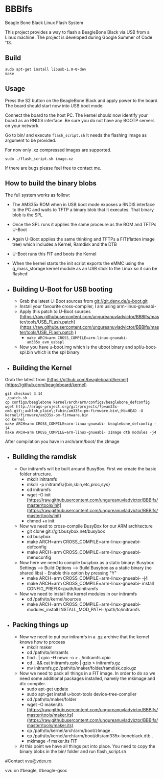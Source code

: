 BBBlfs
======

Beagle Bone Black Linux Flash System

This project provides a way to flash a BeagleBone Black via USB from a Linux machine. The project is developed during Google Summer of Code '13. 


Build
----------
```
sudo apt-get install libusb-1.0-0-dev
make
```


Usage
-----------
Press the S2 button on the BeagleBone Black and apply power to the board. The board should start now into USB boot mode. 

Connect the board to the host PC. The kernel should now identify your board as an RNDIS interface. Be sure you do not have any BOOTP servers on your network.

Go to bin/ and execute ```flash_script.sh``` It needs the flashing image as argument to be provided.

For now only .xz compressed images are supported.

```sudo ./flash_script.sh image.xz```

If there are bugs please feel free to contact me.



How to build the binary blobs
--------------------------------

The full system works as follow:

* The AM335x ROM when in USB boot mode exposes a RNDIS interface to the PC and waits to TFTP a binary blob that it executes. That binary blob is the SPL
* Once the SPL runs it applies the same proceure as the ROM and TFTPs U-Boot
* Again U-Boot applies the same thinking and TFTPs a FIT(flatten image tree) which includes a Kernel, Ramdisk and the DTB
* U-Boot runs this FIT and boots the Kernel
* When the kernel starts the init script exports the eMMC using the g_mass_storage kernel module as an USB stick to the Linux so it can be flashed


* ## Building U-Boot for USB booting
    * Grab the latest U-Boot sources from [git://git.denx.de/u-boot.git](git://git.denx.de/u-boot.git)
    * Install your favourite cross-compiler, I am using arm-linux-gnueabi-
    * Apply this patch to U-Boot sources [https://raw.githubusercontent.com/ungureanuvladvictor/BBBlfs/master/tools/USB_FLash.patch](https://raw.githubusercontent.com/ungureanuvladvictor/BBBlfs/master/tools/USB_FLash.patch )
    	* ```make ARCH=arm CROSS_COMPILE=arm-linux-gnueabi- am335x_evm_usbspl```
    * Now you have u-boot.img which is the uboot binary and spl/u-boot-spl.bin which is the spl binary

* ## Building the Kernel

Grab the latest from [https://github.com/beagleboard/kernel](https://github.com/beagleboard/kernel)

```
git checkout 3.14
./patch.sh
cp configs/beaglebone kernel/arch/arm/configs/beaglebone_defconfig
wget http://arago-project.org/git/projects/?p=am33x-cm3.git\;a=blob_plain\;f=bin/am335x-pm-firmware.bin\;hb=HEAD -O kernel/firmware/am335x-pm-firmware.bin
cd kernel
make ARCH=arm CROSS_COMPILE=arm-linux-gnueabi- beaglebone_defconfig -j4
make ARCH=arm CROSS_COMPILE=arm-linux-gnueabi- zImage dtb modules -j4
```

After compilation you have in arch/arm/boot/ the zImage


* ## Building the ramdisk
    * Our initramfs will be built around BusyBox. First we create the basic folder structure.
    	* mkdir initramfs
    	* mkdir -p initramfs/{bin,sbin,etc,proc,sys}
    	* cd initramfs
    	* wget -O init [https://raw.githubusercontent.com/ungureanuvladvictor/BBBlfs/master/tools/init](https://raw.githubusercontent.com/ungureanuvladvictor/BBBlfs/master/tools/init)
    	* chmod +x init
    * Now we need to cross-compile BusyBox for our ARM architecture
    	* git clone git://git.busybox.net/busybox
    	* cd busybox
    	* make ARCH=arm CROSS_COMPILE=arm-linux-gnueabi- defconfig
    	* make ARCH=arm CROSS_COMPILE=arm-linux-gnueabi- menuconfig
    * Now here we need to compile busybox as a static binary: Busybox Settings --> Build Options --> Build Busybox as a static binary (no shared libs)  -  Enable this option by pressing "Y"
    	* make ARCH=arm CROSS_COMPILE=arm-linux-gnueabi- -j4
    	* make ARCH=arm CROSS_COMPILE=arm-linux-gnueabi- install CONFIG_PREFIX=/path/to/initramfs
    * Now we need to install the kernel modules in our initramfs
    	* cd /path/to/kernel/sources
    	* make ARCH=arm CROSS_COMPILE=arm-linux-gnueabi- modules_install INSTALL_MOD_PATH=/path/to/initramfs

* ## Packing things up
    * Now we need to put our initramfs in a .gz archive that the kernel knows how to process
    	* mkdir maker
    	* cd /path/to/initramfs
    	* find . | cpio -H newc -o > ../initramfs.cpio
    	* cd .. && cat initramfs.cpio | gzip > initramfs.gz
    	* mv initramfs.gz /path/to/maker/folder/ramdisk.cpio.gz
    * Now we need to pack all things in a FIT image. In order to do so we need some additional packages installed, namely the mkimage and dtc compiler.
    	* sudo apt-get update
    	* sudo apt-get install u-boot-tools device-tree-compiler
    	* cd /path/to/maker/folder
    	* wget -O maker.its [https://raw.githubusercontent.com/ungureanuvladvictor/BBBlfs/master/tools/maker.its](https://raw.githubusercontent.com/ungureanuvladvictor/BBBlfs/master/tools/maker.its)
    	* cp /path/to/kernel/arch/arm/boot/zImage .
    	* cp /path/to/kernel/arch/arm/boot/dts/am335x-boneblack.dtb .
    	* mkimage -f maker.its FIT
    * At this point we have all things put into place. You need to copy the binary blobs in the bin/ folder and run flash_script.sh

#Contact
vvu@vdev.ro

vvu on #beagle, #beagle-gsoc
